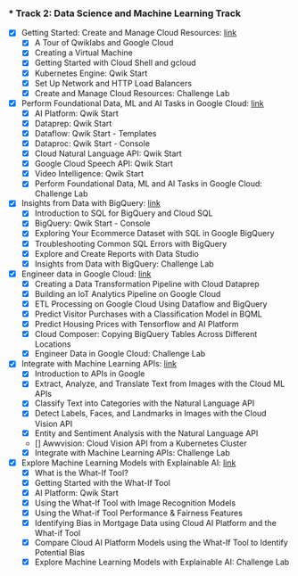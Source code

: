 ### * Track 2: Data Science and Machine Learning Track

- [X] Getting Started: Create and Manage Cloud Resources: [link](https://google.qwiklabs.com/quests/120)
    - [X] A Tour of Qwiklabs and Google Cloud
    - [X] Creating a Virtual Machine
    - [X] Getting Started with Cloud Shell and gcloud
    - [X] Kubernetes Engine: Qwik Start
    - [X] Set Up Network and HTTP Load Balancers
    - [X] Create and Manage Cloud Resources: Challenge Lab
- [X] Perform Foundational Data, ML and AI Tasks in Google Cloud: [link](https://google.qwiklabs.com/quests/117)
    - [X] AI Platform: Qwik Start
    - [X] Dataprep: Qwik Start
    - [X] Dataflow: Qwik Start - Templates
    - [X] Dataproc: Qwik Start - Console
    - [X] Cloud Natural Language API: Qwik Start
    - [X] Google Cloud Speech API: Qwik Start
    - [X] Video Intelligence: Qwik Start
    - [X] Perform Foundational Data, ML and AI Tasks in Google Cloud: Challenge Lab
- [X] Insights from Data with BigQuery: [link](https://google.qwiklabs.com/quests/123)
    - [X] Introduction to SQL for BigQuery and Cloud SQL
    - [X] BigQuery: Qwik Start - Console
    - [X] Exploring Your Ecommerce Dataset with SQL in Google BigQuery
    - [X] Troubleshooting Common SQL Errors with BigQuery
    - [X] Explore and Create Reports with Data Studio
    - [X] Insights from Data with BigQuery: Challenge Lab
- [X] Engineer data in Google Cloud: [link](https://google.qwiklabs.com/quests/132)
    - [X] Creating a Data Transformation Pipeline with Cloud Dataprep
    - [X] Building an IoT Analytics Pipeline on Google Cloud
    - [X] ETL Processing on Google Cloud Using Dataflow and BigQuery
    - [X] Predict Visitor Purchases with a Classification Model in BQML
    - [X] Predict Housing Prices with Tensorflow and AI Platform
    - [X] Cloud Composer: Copying BigQuery Tables Across Different Locations
    - [X] Engineer Data in Google Cloud: Challenge Lab
- [X] Integrate with Machine Learning APIs: [link](https://google.qwiklabs.com/quests/136)
    - [X] Introduction to APIs in Google
    - [X] Extract, Analyze, and Translate Text from Images with the Cloud ML APIs
    - [X] Classify Text into Categories with the Natural Language API
    - [X] Detect Labels, Faces, and Landmarks in Images with the Cloud Vision API
    - [X] Entity and Sentiment Analysis with the Natural Language API
    - [] Awwvision: Cloud Vision API from a Kubernetes Cluster
    - [X] Integrate with Machine Learning APIs: Challenge Lab
- [X] Explore Machine Learning Models with Explainable AI: [link](https://google.qwiklabs.com/quests/126)
    - [X] What is the What-If Tool?
    - [X] Getting Started with the What-If Tool
    - [X] AI Platform: Qwik Start
    - [X] Using the What-If Tool with Image Recognition Models
    - [X] Using the What-if Tool Performance & Fairness Features
    - [X] Identifying Bias in Mortgage Data using Cloud AI Platform and the What-if Tool
    - [X] Compare Cloud AI Platform Models using the What-If Tool to Identify Potential Bias
    - [X] Explore Machine Learning Models with Explainable AI: Challenge Lab
